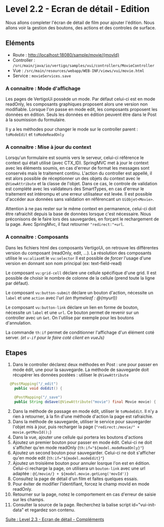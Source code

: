# Level 2.2 - Ecran de détail - Edition

Nous allons completer l'écran de détail de film pour ajouter l'édition.
Nous allons voir la gestion des boutons, des actions et des controles de surface.

## Eléments

- Route : [http://localhost:18080/sample/movie/{movId}](http://localhost:18080/sample/movie/3700000)
- Controller : `/src/main/java/io/vertigo/samples/vui/controllers/MovieController`
- Vue : `/src/main/resources/webapp/WEB-INF/views/vui/movie.html`
- Service : `movieServices.save`

### A connaitre : Mode d'affichage

Les pages de VertigoUi possède un mode. Par défaut celui-ci est en mode readOnly, les composants graphiques proposent alors une version non modifiable.
Lorsque l'on passe en mode edit, les composants proposent les données en édition. Seuls les données en édition peuvent être dans le Post à la soumission du formulaire.

Il y a les méthodes pour changer le mode sur le controller parent : `toModeEdit` et `toModeReadOnly`

### A connaitre : Mise à jour du context

Lorsqu'un formulaire est soumis vers le serveur, celui-ci référence le context qui était utilisé (avec CTX_ID).
SpringMVC met à jour le context avec les éléments soumis, en cas d'erreur de format les messages sont conservés mais le traitement continu.
L'action du controller est appellé, il est alors possible de réceptionner un des objets du context avec le `@ViewAttribute` et la classe de l'objet.
Dans ce cas, le controle de validation est complété avec les validateurs des SmartTypes, en cas d'erreur le traitement est intérompu et une erreur utilisateur est levée.
Il est possible d'accéder aux données sans validation en référencant un `UiObjet<Movie>`.

Attention à ne pas rester sur le même context en permanence, celui-ci doit être rafraichit depuis la base de données lorsque c'est nécessaire.
Nous préconisons de le faire lors des sauvegardes, en forçant le rechargement de la page. Avec SpringMvc, il faut retourner `"redirect:"+url`.

### A connaitre : Composants

Dans les fichiers html des composants VertigoUi, on retrouve les différentes version du composant (readOnly, edit, ...).
La résolution des composants utilise le `vu:alias`et le `vu:selector`
Il est possible de *forcer* l'usage d'une version en donnant son nom principal (ex: text-field-read)

Le composant `vu:grid-cell` déclare une cellule spécifique d'une grid. Il est possible de choisir le nombre de colonne de la cellule (prend toute la ligne par défaut).

Le composant `vu:button-submit` déclare un bouton d'action, nécessite un `label` et une `action` avec l'url *(en thymeleaf : @{myurl})*

Le composant `vu:button-link` déclare un lien en forme de bouton, nécessite un `label` et une `url`. Ce bouton permet de revenir sur un controller avec un `Get`.
On l'utilise par exemple pour les boutons d'annulation.

La commande `th:if` permet de conditionner l'affichage d'un élément coté server. *(et `v-if` pour le faire coté client en vueJs)*

## Etapes

1. Dans le controller déclarez deux méthodes en Post : une pour passer en mode édit, une pour la sauvegarde.
La méthode de sauvegarde doit récupérer les données postées : utiliser le `@ViewAttribute`

```Java
  @PostMapping("/_edit")
	public void doEdit() {

	@PostMapping("/_save")
	public String doSave(@ViewAttribute("movie") final Movie movie) {
```

2. Dans la méthode de passage en mode édit, utiliser le `toModeEdit`. Il n'y a rien à retourner, à la fin d'une méthode d'action la page est rafraichie.
3. Dans la méthode de sauvegarde, utiliser le service pour sauvegarder l'objet mis à jour, puis recharger la page (`"redirect:/movie/" + movie.getMovId();`)
4. Dans la vue, ajouter une cellule qui portera les boutons d'actions
5. Ajoutez un premier bouton pour passer en mode édit. Celui-ci ne doit s'afficher qu'en mode readOnly (`th:if="${model.modeReadOnly}"`)
6. Ajoutez un second bouton pour sauvegarder. Celui-ci ne doit s'afficher qu'en mode edit (`th:if="${model.modeEdit}"`)
7. Ajoutez un troisième bouton pour annuler losrque l'on est en édition. Celui-ci recharge la page, on utilisera un `bouton-link` avec une url adaptée : `@{/movie/} + ${model.movie.getLong('movId')}`
9. Consultez la page de détail d'un film et faites quelques essais.
10. Pour éviter de modifier l'identifiant, forcez le champ movId en mode readOnly.
11. Retourner sur la page, notez le comportement en cas d'erreur de saisie sur les champs.
12. Consulter la source de la page. Recherchez la balise script id="vui-init-data" et regardez son contenu.

[Suite : Level 2.3 - Ecran de détail - Compléments](./Level2.3.md)
